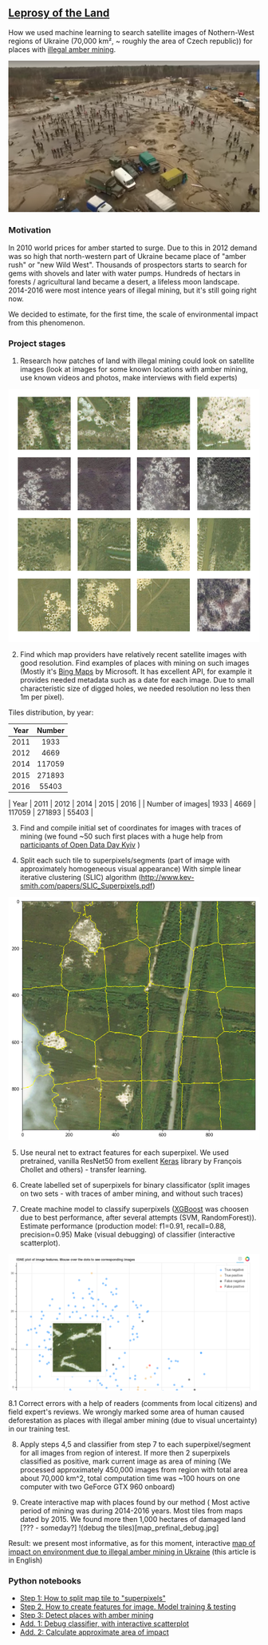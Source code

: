 
## [Leprosy of the Land](http://texty.org.ua/d/2018/amber_eng)
How we used machine learning to search satellite images of Nothern-West regions of Ukraine (70,000 km², ~ roughly the area of Czech republic)) for places with [illegal amber mining](https://www.youtube.com/watch?v=cBtAcvLQcO8).



![One of the places of extraction](../examples/mining.png)


### Motivation

In 2010 world prices for amber started to surge. Due to this in 2012 demand was so high that north-western part of Ukraine became place of "amber rush" or "new Wild West". Thousands of prospectors starts to search for gems with shovels and later with water pumps. Hundreds of hectars in forests / agricultural land became a desert, a lifeless moon landscape. 2014-2016 were most intence years of illegal mining, but it's still going right now. 


We decided to estimate, for the first time, the scale of environmental impact from this phenomenon. 




### Project stages 

1. Research how patches of land with illegal mining could look on satellite images (look at images for some known locations with amber mining, use known videos and photos, make interviews with field experts)

![Some examples of amber mining patterns](../examples/positive_types_combined.png)



2. Find which map providers have relatively recent satellite images with good resolution. Find examples of places with mining on such images (Mostly it's [Bing Maps](https://www.bing.com/maps?osid=6c00a44b-a9e3-4162-9c6d-6a962b7a717e&cp=50.528222~28.304432&lvl=15&style=h&v=2&sV=2&form=S00027) by Microsoft. It has excellent API, for example it provides needed metadata such as a date for each image. Due to small characteristic size of digged holes, we needed resolution no less then 1m per pixel). 

Tiles distribution, by year:

| Year | Number|
| ------------- |:-------------:|
| 2011      | 1933|
| 2012      | 4669      |
| 2014 | 117059      |
| 2015 | 271893      |
| 2016 | 55403      |


| Year | 2011 | 2012 | 2014 | 2015 | 2016 |
| Number of images| 1933 | 4669 | 117059 | 271893  | 55403 |

3. Find and compile initial set of coordinates for images with traces of mining (we found ~50 such first places with a huge help from [participants of Open Data Day Kyiv](https://www.facebook.com/media/set/?set=ms.c.eJxFj8ENADEIwzY6FQIB9l~%3BsVCrar2USIm5OppQ7FC6fNAjFBmYxIJhJD71ARaVKhAMMbXDdE~_nQqgE4RlwDXWuY2lzWJ3yh2obmGLbawGvx81i~_jP3YAgZIbYNp1~_gtrNmS6AxyMiLPWokfOYA7Bg~-~-.bps.a.1545667108865793.1073741952.855566061209238&type=1) )



4. Split each such tile to superpixels/segments (part of image with approximately homogeneous visual appearance)
  With simple linear iterative clustering (SLIC) algorithm (http://www.kev-smith.com/papers/SLIC_Superpixels.pdf)
  
  ![Superpixels/Segments](../examples/slic_superpixels.png)
  

5. Use neural net to extract features for each superpixel. We used pretrained, vanilla ResNet50 from exellent [Keras](https://keras.io/) library by François Chollet and others) - transfer learning. 


6. Create labelled set of superpixels for binary classificator (split images on two sets - with traces of amber mining, and without such traces)


7. Create machine model to classify superpixels ([XGBoost](http://dmlc.cs.washington.edu/xgboost.html) was choosen due to best performance, after several attempts (SVM, RandomForest)). Estimate performance (production model: f1=0.91, recall=0.88, precision=0.95) Make (visual debugging) of classifier (interactive scatterplot).

![Visual examination of model results](../examples/visual_debug.png)


8.1 Correct errors with a help of readers (comments from local citizens) and field expert's reviews. We wrongly marked some area of human caused deforestation as places with illegal amber mining (due to visual uncertainty) in our training test. 

8. Apply steps 4,5 and classifier from step 7 to each superpixel/segment for all images from region of interest. If more then 2 superpixels classified as positive, mark current image as area of mining (We processed approximately 450,000 images from region with total area about 70,000 km^2, total computation time was ~100 hours on one computer with two GeForce GTX 960 onboard)

9. Create interactive map with places found by our method ( Most active period of mining was during 2014-2016 years. Most tiles from maps dated by 2015. We found more then 1,000 hectares of damaged land [??? - someday?]
!(debug the tiles)[map_prefinal_debug.jpg]



Result: we present most informative, as for this moment, interactive [map of impact on environment due to illegal amber mining in Ukraine](http://texty.org.ua/d/2018/amber_eng) (this article is in English)


### Python notebooks

* [Step 1: How to split map tile to "superpixels"](https://github.com/texty/amber-methodology/blob/master/model/step1.ipynb)
* [Step 2. How to create features for image. Model training & testing](./model/step2.ipynb)
* [Step 3: Detect places with amber mining](./model/step3.ipynb)
* [Add. 1: Debug classifier, with interactive scatterplot](./model/step4.ipynb)
* [Add. 2: Calculate approximate area of impact]()

